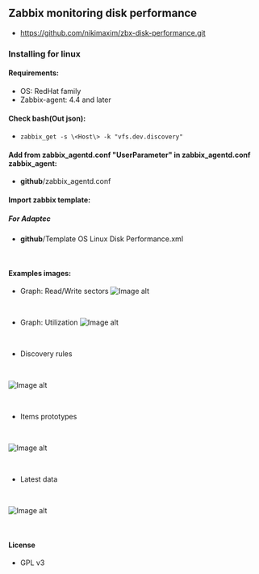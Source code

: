 ## Zabbix monitoring disk performance
- https://github.com/nikimaxim/zbx-disk-performance.git

### Installing for linux
#### Requirements:
- OS: RedHat family
- Zabbix-agent: 4.4 and later

#### Check bash(Out json):
- ```zabbix_get -s \<Host\> -k "vfs.dev.discovery"```

#### Add from zabbix_agentd.conf "UserParameter" in zabbix_agentd.conf zabbix_agent:
- **github**/zabbix_agentd.conf

#### Import zabbix template:
##### For Adaptec
- **github**/Template OS Linux Disk Performance.xml

<br/>

#### Examples images:
- Graph: Read/Write sectors
![Image alt](https://github.com/nikimaxim/zbx-disk-performance/blob/master/img/1.png)

<br/>

- Graph: Utilization
![Image alt](https://github.com/nikimaxim/zbx-disk-performance/blob/master/img/2.png)

<br/>

- Discovery rules

<br/>

![Image alt](https://github.com/nikimaxim/zbx-disk-performance/blob/master/img/4.png)

<br/>

- Items prototypes

<br/>

![Image alt](https://github.com/nikimaxim/zbx-disk-performance/blob/master/img/5.png)

<br/>

- Latest data

<br/>

![Image alt](https://github.com/nikimaxim/zbx-disk-performance/blob/master/img/3.png)

<br/>

#### License
- GPL v3